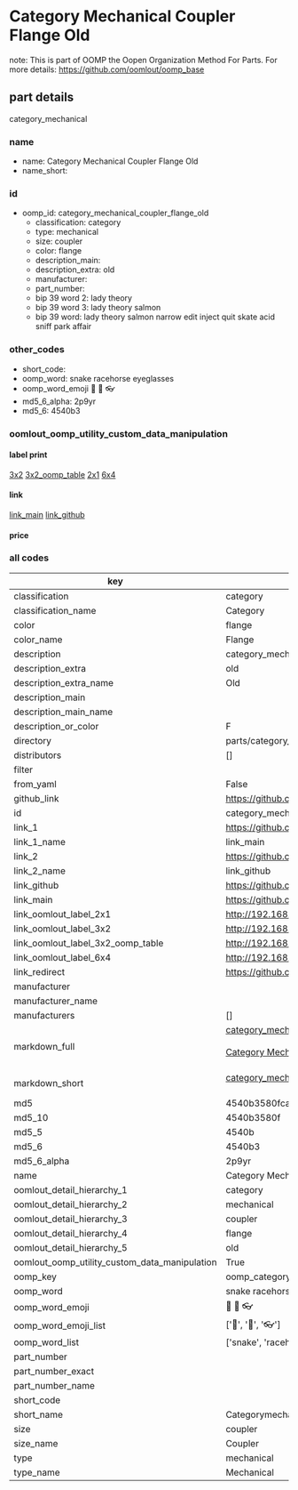 # Category Mechanical Coupler Flange Old  

note: This is part of OOMP the Oopen Organization Method For Parts. For more details: https://github.com/oomlout/oomp_base

##  part details
  



category_mechanical



### name
* name: Category Mechanical Coupler Flange Old
* name_short: 
### id
* oomp_id: category_mechanical_coupler_flange_old
  * classification: category
  * type: mechanical
  * size: coupler
  * color: flange
  * description_main: 
  * description_extra: old
  * manufacturer: 
  * part_number: 
  * bip 39 word 2: lady theory
  * bip 39 word 3: lady theory salmon
  * bip 39 word: lady theory salmon narrow edit inject quit skate acid sniff park affair

### other_codes
* short_code: 
* oomp_word: snake racehorse eyeglasses
* oomp_word_emoji :snake: :racehorse: :eyeglasses:
* md5_6_alpha: 2p9yr
* md5_6: 4540b3






### oomlout_oomp_utility_custom_data_manipulation
#### label print
[3x2](http://192.168.1.245:1112/?label=oomp%202p9yr)
[3x2_oomp_table](http://192.168.1.108:1112/?label=oomp%202p9yr)
[2x1](http://192.168.1.242:1112/?label=oomp%202p9yr)
[6x4](http://192.168.1.55:1112/?label=oomp%202p9yr)    

#### link

[link_main](https://github.com/oomlout/oomlout_oomp_version_1_messy/tree/main/parts/category_mechanical_coupler_flange_old) [link_github](https://github.com/oomlout/oomlout_oomp_version_1_messy/tree/main/parts/category_mechanical_coupler_flange_old)                             

#### price







### all codes 
| key | value |  
| --- | --- |  
| classification | category |  
| classification_name | Category |  
| color | flange |  
| color_name | Flange |  
| description | category_mechanical |  
| description_extra | old |  
| description_extra_name | Old |  
| description_main |  |  
| description_main_name |  |  
| description_or_color | F  |  
| directory | parts/category_mechanical_coupler_flange_old |  
| distributors | [] |  
| filter |  |  
| from_yaml | False |  
| github_link | https://github.com/oomlout/oomlout_oomp_part_src/tree/main/parts/category_mechanical_coupler_flange_old |  
| id | category_mechanical_coupler_flange_old |  
| link_1 | https://github.com/oomlout/oomlout_oomp_version_1_messy/tree/main/parts/category_mechanical_coupler_flange_old |  
| link_1_name | link_main |  
| link_2 | https://github.com/oomlout/oomlout_oomp_version_1_messy/tree/main/parts/category_mechanical_coupler_flange_old |  
| link_2_name | link_github |  
| link_github | https://github.com/oomlout/oomlout_oomp_version_1_messy/tree/main/parts/category_mechanical_coupler_flange_old |  
| link_main | https://github.com/oomlout/oomlout_oomp_version_1_messy/tree/main/parts/category_mechanical_coupler_flange_old |  
| link_oomlout_label_2x1 | http://192.168.1.242:1112/?label=oomp%202p9yr |  
| link_oomlout_label_3x2 | http://192.168.1.245:1112/?label=oomp%202p9yr |  
| link_oomlout_label_3x2_oomp_table | http://192.168.1.108:1112/?label=oomp%202p9yr |  
| link_oomlout_label_6x4 | http://192.168.1.55:1112/?label=oomp%202p9yr |  
| link_redirect | https://github.com/oomlout/oomlout_oomp_version_1_messy/tree/main/parts/category_mechanical_coupler_flange_old |  
| manufacturer |  |  
| manufacturer_name |  |  
| manufacturers | [] |  
| markdown_full | [category_mechanical_coupler_flange_old](none)<br>[](none)<br>[Category Mechanical Coupler Flange Old](none)<br><br> |  
| markdown_short | [category_mechanical_coupler_flange_old](none)<br><br> |  
| md5 | 4540b3580fca15f9d02339317cf813e4 |  
| md5_10 | 4540b3580f |  
| md5_5 | 4540b |  
| md5_6 | 4540b3 |  
| md5_6_alpha | 2p9yr |  
| name | Category Mechanical Coupler Flange Old |  
| oomlout_detail_hierarchy_1 | category |  
| oomlout_detail_hierarchy_2 | mechanical |  
| oomlout_detail_hierarchy_3 | coupler |  
| oomlout_detail_hierarchy_4 | flange |  
| oomlout_detail_hierarchy_5 | old |  
| oomlout_oomp_utility_custom_data_manipulation | True |  
| oomp_key | oomp_category_mechanical_coupler_flange_old |  
| oomp_word | snake racehorse eyeglasses |  
| oomp_word_emoji | :snake: :racehorse: :eyeglasses: |  
| oomp_word_emoji_list | [':snake:', ':racehorse:', ':eyeglasses:'] |  
| oomp_word_list | ['snake', 'racehorse', 'eyeglasses'] |  
| part_number |  |  
| part_number_exact |  |  
| part_number_name |  |  
| short_code |  |  
| short_name | Categorymechanical |  
| size | coupler |  
| size_name | Coupler |  
| type | mechanical |  
| type_name | Mechanical |  
